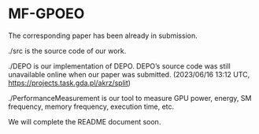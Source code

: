 # MF-GPOEO

The corresponding paper has been already in submission.

./src is the source code of our work.

./DEPO is our implementation of DEPO. DEPO’s source code was still unavailable online when our paper was submitted. (2023/06/16 13:12 UTC, https://projects.task.gda.pl/akrz/split)

./PerformanceMeasurement is our tool to measure GPU power, energy, SM frequency, memory frequency, execution time, etc.

We will complete the README document soon.
